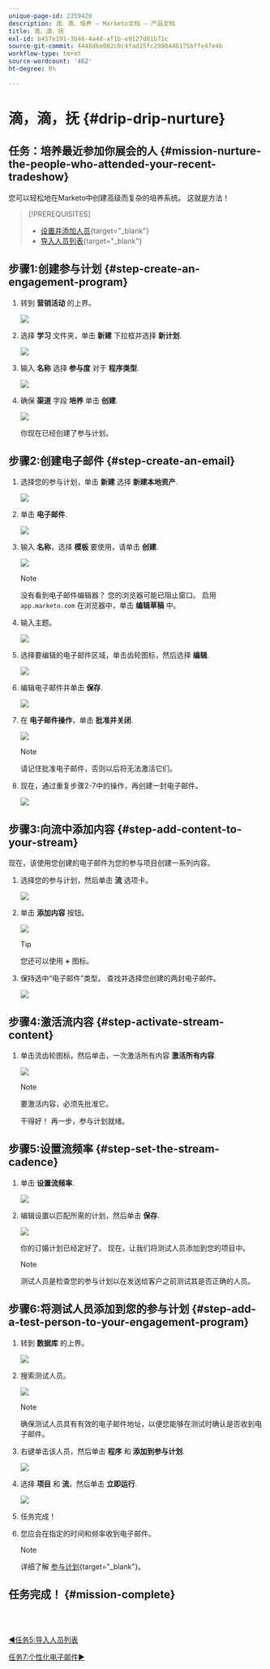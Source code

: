 ```yaml
---
unique-page-id: 2359420
description: 滴、滴、培养 — Marketo文档 — 产品文档
title: 滴，滴，抚
exl-id: b457e191-3b46-4a4d-af1b-e9127d81b71c
source-git-commit: 4448d6e082c0c4fad35fc2980446175bffe47e4b
workflow-type: tm+mt
source-wordcount: '462'
ht-degree: 0%

---
```


# 滴，滴，抚 {#drip-drip-nurture}

## 任务：培养最近参加你展会的人 {#mission-nurture-the-people-who-attended-your-recent-tradeshow}

您可以轻松地在Marketo中创建高级而复杂的培养系统。 这就是方法！

>[!PREREQUISITES]
>
>* [设置并添加人员](/help/marketo/getting-started/quick-wins/get-set-up-and-add-a-person.md){target=&quot;_blank&quot;}
>* [导入人员列表](/help/marketo/getting-started/quick-wins/import-a-list-of-people.md){target=&quot;_blank&quot;}


## 步骤1:创建参与计划 {#step-create-an-engagement-program}

1. 转到 **营销活动** 的上界。

   ![](assets/drip-drip-nurture-1.png)

1. 选择 **学习** 文件夹，单击 **新建** 下拉框并选择 **新计划**.

   ![](assets/drip-drip-nurture-2.png)

1. 输入 **名称** 选择 **参与度** 对于 **程序类型**.

   ![](assets/drip-drip-nurture-3.png)

1. 确保 **渠道** 字段 **培养** 单击 **创建**.

   ![](assets/drip-drip-nurture-4.png)

   你现在已经创建了参与计划。

## 步骤2:创建电子邮件 {#step-create-an-email}

1. 选择您的参与计划，单击 **新建** 选择 **新建本地资产**.

   ![](assets/drip-drip-nurture-5.png)

1. 单击 **电子邮件**.

   ![](assets/drip-drip-nurture-6.png)

1. 输入 **名称**，选择 **模板** 要使用，请单击 **创建**.

   ![](assets/drip-drip-nurture-7.png)

   >[!NOTE]
   >
   >没有看到电子邮件编辑器？ 您的浏览器可能已阻止窗口。 启用 `app.marketo.com` 在浏览器中，单击 **编辑草稿** 中。

1. 输入主题。

   ![](assets/drip-drip-nurture-8.png)

1. 选择要编辑的电子邮件区域，单击齿轮图标，然后选择 **编辑**.

   ![](assets/drip-drip-nurture-9.png)

1. 编辑电子邮件并单击 **保存**.

   ![](assets/drip-drip-nurture-10.png)

1. 在 **电子邮件操作**，单击 **批准并关闭**.

   ![](assets/drip-drip-nurture-11.png)

   >[!NOTE]
   >
   >请记住批准电子邮件，否则以后将无法激活它们。

1. 现在，通过重复步骤2-7中的操作，再创建一封电子邮件。

   ![](assets/drip-drip-nurture-12.png)

## 步骤3:向流中添加内容 {#step-add-content-to-your-stream}

现在，该使用您创建的电子邮件为您的参与项目创建一系列内容。

1. 选择您的参与计划，然后单击 **流** 选项卡。

   ![](assets/drip-drip-nurture-13.png)

1. 单击 **添加内容** 按钮。

   ![](assets/drip-drip-nurture-14.png)

   >[!TIP]
   >
   >您还可以使用 **+** 图标。

1. 保持选中“电子邮件”类型。 查找并选择您创建的两封电子邮件。

   ![](assets/drip-drip-nurture-15.png)

## 步骤4:激活流内容 {#step-activate-stream-content}

1. 单击流齿轮图标，然后单击，一次激活所有内容 **激活所有内容**.

   ![](assets/drip-drip-nurture-16.png)

   >[!NOTE]
   >
   >要激活内容，必须先批准它。

   干得好！ 再一步，参与计划就绪。

## 步骤5:设置流频率 {#step-set-the-stream-cadence}

1. 单击 **设置流频率**.

   ![](assets/drip-drip-nurture-17.png)

1. 编辑设置以匹配所需的计划，然后单击 **保存**.

   ![](assets/drip-drip-nurture-18.png)

   你的订婚计划已经定好了。 现在，让我们将测试人员添加到您的项目中。

   >[!NOTE]
   >
   >测试人员是检查您的参与计划以在发送给客户之前测试其是否正确的人员。

## 步骤6:将测试人员添加到您的参与计划 {#step-add-a-test-person-to-your-engagement-program}

1. 转到 **数据库** 的上界。

   ![](assets/drip-drip-nurture-19.png)

1. 搜索测试人员。

   ![](assets/drip-drip-nurture-20.png)

   >[!NOTE]
   >
   >确保测试人员具有有效的电子邮件地址，以便您能够在测试时确认是否收到电子邮件。

1. 右键单击该人员，然后单击 **程序** 和 **添加到参与计划**.

   ![](assets/drip-drip-nurture-21.png)

1. 选择 **项目** 和 **流**，然后单击 **立即运行**.

   ![](assets/drip-drip-nurture-22.png)

1. 任务完成！

1. 您应会在指定的时间和频率收到电子邮件。

   >[!NOTE]
   >
   >详细了解 [参与计划](/help/marketo/product-docs/email-marketing/drip-nurturing/creating-an-engagement-program/understanding-engagement-programs.md){target=&quot;_blank&quot;}。

## 任务完成！ {#mission-complete}

<br> 

[◄任务5:导入人员列表](/help/marketo/getting-started/quick-wins/import-a-list-of-people.md)

[任务7:个性化电子邮件►](/help/marketo/getting-started/quick-wins/personalize-an-email.md)
